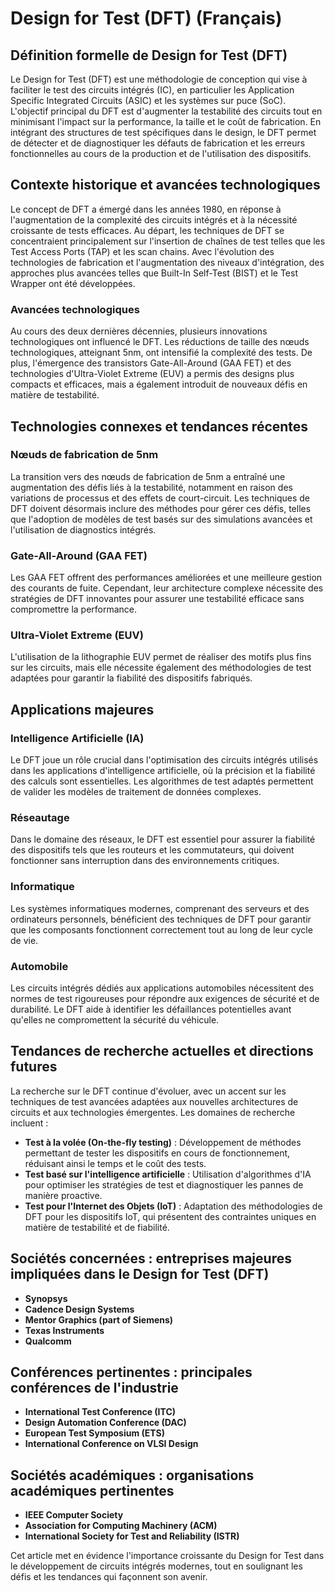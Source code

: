 # Design for Test (DFT) (Français)

## Définition formelle de Design for Test (DFT)

Le Design for Test (DFT) est une méthodologie de conception qui vise à faciliter le test des circuits intégrés (IC), en particulier les Application Specific Integrated Circuits (ASIC) et les systèmes sur puce (SoC). L'objectif principal du DFT est d'augmenter la testabilité des circuits tout en minimisant l'impact sur la performance, la taille et le coût de fabrication. En intégrant des structures de test spécifiques dans le design, le DFT permet de détecter et de diagnostiquer les défauts de fabrication et les erreurs fonctionnelles au cours de la production et de l'utilisation des dispositifs.

## Contexte historique et avancées technologiques

Le concept de DFT a émergé dans les années 1980, en réponse à l'augmentation de la complexité des circuits intégrés et à la nécessité croissante de tests efficaces. Au départ, les techniques de DFT se concentraient principalement sur l'insertion de chaînes de test telles que les Test Access Ports (TAP) et les scan chains. Avec l'évolution des technologies de fabrication et l'augmentation des niveaux d'intégration, des approches plus avancées telles que Built-In Self-Test (BIST) et le Test Wrapper ont été développées.

### Avancées technologiques

Au cours des deux dernières décennies, plusieurs innovations technologiques ont influencé le DFT. Les réductions de taille des nœuds technologiques, atteignant 5nm, ont intensifié la complexité des tests. De plus, l'émergence des transistors Gate-All-Around (GAA FET) et des technologies d'Ultra-Violet Extreme (EUV) a permis des designs plus compacts et efficaces, mais a également introduit de nouveaux défis en matière de testabilité.

## Technologies connexes et tendances récentes

### Nœuds de fabrication de 5nm

La transition vers des nœuds de fabrication de 5nm a entraîné une augmentation des défis liés à la testabilité, notamment en raison des variations de processus et des effets de court-circuit. Les techniques de DFT doivent désormais inclure des méthodes pour gérer ces défis, telles que l'adoption de modèles de test basés sur des simulations avancées et l'utilisation de diagnostics intégrés.

### Gate-All-Around (GAA FET)

Les GAA FET offrent des performances améliorées et une meilleure gestion des courants de fuite. Cependant, leur architecture complexe nécessite des stratégies de DFT innovantes pour assurer une testabilité efficace sans compromettre la performance.

### Ultra-Violet Extreme (EUV)

L'utilisation de la lithographie EUV permet de réaliser des motifs plus fins sur les circuits, mais elle nécessite également des méthodologies de test adaptées pour garantir la fiabilité des dispositifs fabriqués.

## Applications majeures

### Intelligence Artificielle (IA)

Le DFT joue un rôle crucial dans l'optimisation des circuits intégrés utilisés dans les applications d'intelligence artificielle, où la précision et la fiabilité des calculs sont essentielles. Les algorithmes de test adaptés permettent de valider les modèles de traitement de données complexes.

### Réseautage

Dans le domaine des réseaux, le DFT est essentiel pour assurer la fiabilité des dispositifs tels que les routeurs et les commutateurs, qui doivent fonctionner sans interruption dans des environnements critiques.

### Informatique

Les systèmes informatiques modernes, comprenant des serveurs et des ordinateurs personnels, bénéficient des techniques de DFT pour garantir que les composants fonctionnent correctement tout au long de leur cycle de vie.

### Automobile

Les circuits intégrés dédiés aux applications automobiles nécessitent des normes de test rigoureuses pour répondre aux exigences de sécurité et de durabilité. Le DFT aide à identifier les défaillances potentielles avant qu'elles ne compromettent la sécurité du véhicule.

## Tendances de recherche actuelles et directions futures

La recherche sur le DFT continue d'évoluer, avec un accent sur les techniques de test avancées adaptées aux nouvelles architectures de circuits et aux technologies émergentes. Les domaines de recherche incluent :

- **Test à la volée (On-the-fly testing)** : Développement de méthodes permettant de tester les dispositifs en cours de fonctionnement, réduisant ainsi le temps et le coût des tests.
- **Test basé sur l'intelligence artificielle** : Utilisation d'algorithmes d'IA pour optimiser les stratégies de test et diagnostiquer les pannes de manière proactive.
- **Test pour l'Internet des Objets (IoT)** : Adaptation des méthodologies de DFT pour les dispositifs IoT, qui présentent des contraintes uniques en matière de testabilité et de fiabilité.

## Sociétés concernées : entreprises majeures impliquées dans le Design for Test (DFT)

- **Synopsys**
- **Cadence Design Systems**
- **Mentor Graphics (part of Siemens)**
- **Texas Instruments**
- **Qualcomm**

## Conférences pertinentes : principales conférences de l'industrie

- **International Test Conference (ITC)**
- **Design Automation Conference (DAC)**
- **European Test Symposium (ETS)**
- **International Conference on VLSI Design**

## Sociétés académiques : organisations académiques pertinentes

- **IEEE Computer Society**
- **Association for Computing Machinery (ACM)**
- **International Society for Test and Reliability (ISTR)**

Cet article met en évidence l'importance croissante du Design for Test dans le développement de circuits intégrés modernes, tout en soulignant les défis et les tendances qui façonnent son avenir.